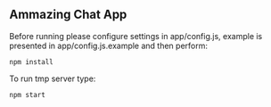 ## Ammazing Chat App
Before running please configure settings in app/config.js, example is presented in app/config.js.example and then perform:
```
npm install
```
To run tmp server type:
```
npm start
```